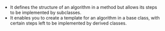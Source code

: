 - It defines the structure of an algorithm in a method but allows its steps to be implemented by subclasses.
- It enables you to create a template for an algorithm in a base class, with certain steps left to be implemented by derived classes.
